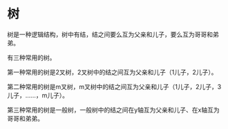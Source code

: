 # 树

树是一种逻辑结构，树中有结，结之间要么互为父亲和儿子，要么互为哥哥和弟弟。

有三种常用的树。

第一种常用的树是2叉树，2叉树中的结之间互为父亲和儿子（1儿子，2儿子）。

第二种常用的树是m叉树，m叉树中的结之间互为父亲和儿子（1儿子，2儿子，3儿子，……，m儿子）。

第三种常用的树是一般树，一般树中的结之间在y轴互为父亲和儿子、在x轴互为哥哥和弟弟。
